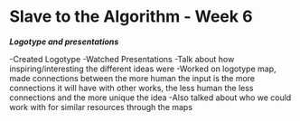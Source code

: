 # Slave to the Algorithm - Week 6

__*Logotype and presentations*__

-Created Logotype
-Watched Presentations
  -Talk about how inspiring/interesting the different ideas were
-Worked on logotype map, made connections between the more human the input is the more connections it will have with other works, the less human the less connections and the more unique the idea
-Also talked about who we could work with for similar resources through the maps
